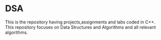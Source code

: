 # DSA
This is the repository having projects,assignments and labs coded in C++. This repository focuses on Data Structures and Algorithms and all relevant algorithms. 

